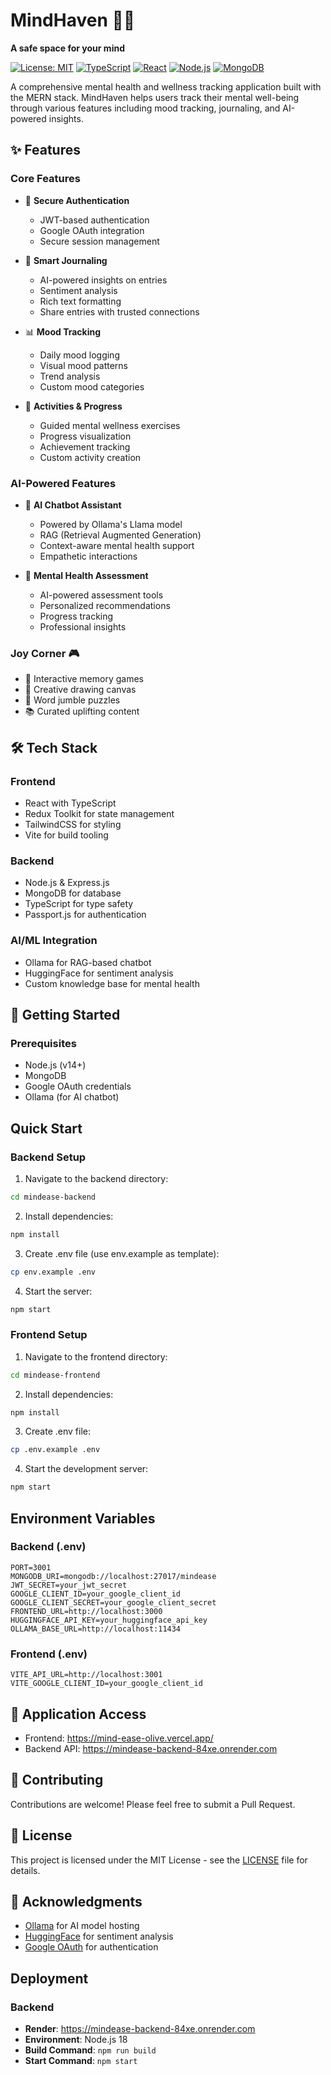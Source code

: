 # MindHaven 🧠✨
**A safe space for your mind**

[![License: MIT](https://img.shields.io/badge/License-MIT-yellow.svg)](https://opensource.org/licenses/MIT)
[![TypeScript](https://img.shields.io/badge/TypeScript-007ACC?style=flat&logo=typescript&logoColor=white)](https://www.typescriptlang.org/)
[![React](https://img.shields.io/badge/React-20232A?style=flat&logo=react&logoColor=61DAFB)](https://reactjs.org/)
[![Node.js](https://img.shields.io/badge/Node.js-339933?style=flat&logo=nodedotjs&logoColor=white)](https://nodejs.org/)
[![MongoDB](https://img.shields.io/badge/MongoDB-4EA94B?style=flat&logo=mongodb&logoColor=white)](https://www.mongodb.com/)

A comprehensive mental health and wellness tracking application built with the MERN stack. MindHaven helps users track their mental well-being through various features including mood tracking, journaling, and AI-powered insights.

## ✨ Features

### Core Features
- 🔐 **Secure Authentication**
  - JWT-based authentication
  - Google OAuth integration
  - Secure session management

- 📝 **Smart Journaling**
  - AI-powered insights on entries
  - Sentiment analysis
  - Rich text formatting
  - Share entries with trusted connections

- 📊 **Mood Tracking**
  - Daily mood logging
  - Visual mood patterns
  - Trend analysis
  - Custom mood categories

- 🎯 **Activities & Progress**
  - Guided mental wellness exercises
  - Progress visualization
  - Achievement tracking
  - Custom activity creation

### AI-Powered Features
- 🤖 **AI Chatbot Assistant**
  - Powered by Ollama's Llama model
  - RAG (Retrieval Augmented Generation)
  - Context-aware mental health support
  - Empathetic interactions

- 🧠 **Mental Health Assessment**
  - AI-powered assessment tools
  - Personalized recommendations
  - Progress tracking
  - Professional insights

### Joy Corner 🎮
- 🎲 Interactive memory games
- 🎨 Creative drawing canvas
- 🧩 Word jumble puzzles
- 📚 Curated uplifting content

## 🛠️ Tech Stack

### Frontend
- React with TypeScript
- Redux Toolkit for state management
- TailwindCSS for styling
- Vite for build tooling

### Backend
- Node.js & Express.js
- MongoDB for database
- TypeScript for type safety
- Passport.js for authentication

### AI/ML Integration
- Ollama for RAG-based chatbot
- HuggingFace for sentiment analysis
- Custom knowledge base for mental health

## 🚀 Getting Started

### Prerequisites
- Node.js (v14+)
- MongoDB
- Google OAuth credentials
- Ollama (for AI chatbot)

## Quick Start

### Backend Setup
1. Navigate to the backend directory:
```bash
cd mindease-backend
```

2. Install dependencies:
```bash
npm install
```

3. Create .env file (use env.example as template):
```bash
cp env.example .env
```

4. Start the server:
```bash
npm start
```

### Frontend Setup
1. Navigate to the frontend directory:
```bash
cd mindease-frontend
```

2. Install dependencies:
```bash
npm install
```

3. Create .env file:
```bash
cp .env.example .env
```

4. Start the development server:
```bash
npm start
```

## Environment Variables

### Backend (.env)
```env
PORT=3001
MONGODB_URI=mongodb://localhost:27017/mindease
JWT_SECRET=your_jwt_secret
GOOGLE_CLIENT_ID=your_google_client_id
GOOGLE_CLIENT_SECRET=your_google_client_secret
FRONTEND_URL=http://localhost:3000
HUGGINGFACE_API_KEY=your_huggingface_api_key
OLLAMA_BASE_URL=http://localhost:11434
```

### Frontend (.env)
```env
VITE_API_URL=http://localhost:3001
VITE_GOOGLE_CLIENT_ID=your_google_client_id
```

## 📱 Application Access
- Frontend: https://mind-ease-olive.vercel.app/
- Backend API: https://mindease-backend-84xe.onrender.com

## 🤝 Contributing
Contributions are welcome! Please feel free to submit a Pull Request.

## 📄 License
This project is licensed under the MIT License - see the [LICENSE](LICENSE) file for details.

## 🙏 Acknowledgments
- [Ollama](https://ollama.ai/) for AI model hosting
- [HuggingFace](https://huggingface.co/) for sentiment analysis
- [Google OAuth](https://developers.google.com/identity/protocols/oauth2) for authentication 

## Deployment

### Backend
- **Render**: https://mindease-backend-84xe.onrender.com
- **Environment**: Node.js 18
- **Build Command**: `npm run build`
- **Start Command**: `npm start` 
